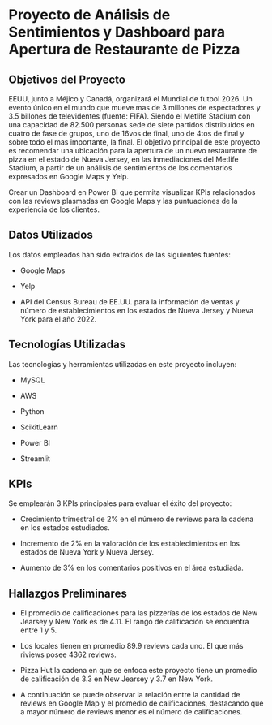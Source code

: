 # Proyecto de Análisis de Sentimientos y Dashboard para Apertura de Restaurante de Pizza

## Objetivos del Proyecto

EEUU, junto a Méjico y Canadá, organizará el Mundial de futbol 2026. Un evento único en el mundo que mueve mas de 3 millones de espectadores y 3.5 billones de televidentes (fuente: FIFA). Siendo el Metlife Stadium con una capacidad de 82.500 personas sede de siete partidos distribuidos en cuatro de fase de grupos, uno de 16vos de final, uno de 4tos de final y sobre todo el mas importante, la final.
El objetivo principal de este proyecto es recomendar una ubicación para la apertura de un nuevo restaurante de pizza en el estado de Nueva Jersey, en las inmediaciones del Metlife Stadium, a partir de un análisis de sentimientos de los comentarios expresados en Google Maps y Yelp.

Crear un Dashboard en Power BI que permita visualizar KPIs relacionados con las reviews plasmadas en Google Maps y las puntuaciones de la experiencia de los clientes.

## Datos Utilizados

Los datos empleados han sido extraídos de las siguientes fuentes:

- Google Maps

- Yelp

- API del Census Bureau de EE.UU. para la información de ventas y número de establecimientos en los estados de Nueva Jersey y Nueva York para el año 2022.

## Tecnologías Utilizadas

Las tecnologías y herramientas utilizadas en este proyecto incluyen:

- MySQL

- AWS

- Python

- ScikitLearn

- Power BI

- Streamlit

## KPIs

Se emplearán 3 KPIs principales para evaluar el éxito del proyecto:

- Crecimiento trimestral de 2% en el número de reviews para la cadena en los estados estudiados.

- Incremento de 2% en la valoración de los establecimientos en los estados de Nueva York y Nueva Jersey.

- Aumento de 3% en los comentarios positivos en el área estudiada.

## Hallazgos Preliminares

- El promedio de calificaciones para las pizzerías de los estados de New Jearsey y New York es de 4.11. El rango de calificación se encuentra entre 1 y 5.

- Los locales tienen en promedio 89.9 reviews cada uno. El que más riviews posee 4362 reviews.

- Pizza Hut la cadena en que se enfoca este proyecto tiene un promedio de calificación de 3.3 en New Jearsey y 3.7 en New York.

- A continuación se puede observar la relación entre la cantidad de reviews en Google Map y el promedio de calificaciones, destacando que a mayor número de reviews menor es el número de calificaciones.
